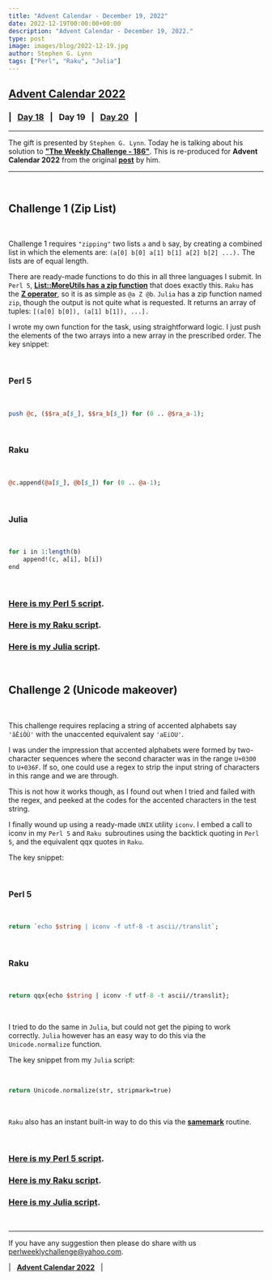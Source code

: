 ```yaml
---
title: "Advent Calendar - December 19, 2022"
date: 2022-12-19T00:00:00+00:00
description: "Advent Calendar - December 19, 2022."
type: post
image: images/blog/2022-12-19.jpg
author: Stephen G. Lynn
tags: ["Perl", "Raku", "Julia"]
---
```


## [**Advent Calendar 2022**](/blog/advent-calendar-2022)
### | &nbsp; [**Day 18**](/blog/advent-calendar-2022-12-18) &nbsp; | &nbsp; **Day 19** &nbsp; | &nbsp; [**Day 20**](/blog/advent-calendar-2022-12-20) &nbsp; |
***

The gift is presented by `Stephen G. Lynn`. Today he is talking about his solution to [**"The Weekly Challenge - 186"**](/blog/perl-weekly-challenge-186). This is re-produced for **Advent Calendar 2022** from the original [**post**](https://thiujiac.blogspot.com/2022/10/pwc-186.html) by him.

***

<br>

## Challenge 1 (Zip List)

<br>

Challenge 1 requires `"zipping"` two lists `a` and `b` say, by creating a combined list in which the elements are: `(a[0] b[0] a[1] b[1] a[2] b[2] ...).` The lists are of equal length.

There are ready-made functions to do this in all three languages I submit. In `Perl 5`, [**List::MoreUtils has a zip function**](https://metacpan.org/pod/List::MoreUtils#zip-ARRAY1-ARRAY2-[-ARRAY3-...-]) that does exactly this. `Raku` has the [**Z operator**](https://docs.raku.org/routine/Z), so it is as simple as `@a Z @b`. `Julia` has a zip function named `zip`, though the output is not quite what is requested. It returns an array of tuples: `[(a[0] b[0]), (a[1] b[1]), ...].`

I wrote my own function for the task, using straightforward logic. I just push the elements of the two arrays into a new array in the prescribed order. The key snippet:

<br>

### Perl 5

<br>

```perl
push @c, ($$ra_a[$_], $$ra_b[$_]) for (0 .. @$ra_a-1);
```

<br>

### Raku

<br>

```perl
@c.append(@a[$_], @b[$_]) for (0 .. @a-1);
```

<br>

### Julia

<br>

```perl
for i in 1:length(b)
    append!(c, a[i], b[i])
end
```

<br>

### [**Here is my Perl 5 script**](https://github.com/manwar/perlweeklychallenge-club/blob/master/challenge-186/steve-g-lynn/perl/ch-1.pl).
### [**Here is my Raku script**](https://github.com/manwar/perlweeklychallenge-club/blob/master/challenge-186/steve-g-lynn/raku/ch-1.p6).
### [**Here is my Julia script**](https://github.com/manwar/perlweeklychallenge-club/blob/master/challenge-186/steve-g-lynn/julia/ch-1.jl).

<br>

## Challenge 2 (Unicode makeover)

<br>

This challenge requires replacing a string of accented alphabets say `'âÊíÒÙ'` with the unaccented equivalent say `'aEiOU'`.

I was under the impression that accented alphabets were formed by two-character sequences where the second character was in the range `U+0300` to `U+036F`. If so, one could use a regex to strip the input string of characters in this range and we are through.

This is not how it works though, as I found out when I tried and failed with the regex, and peeked at the codes for the accented characters in the test string.

I finally wound up using a ready-made `UNIX` utility `iconv`. I embed a call to iconv in my `Perl 5` and `Raku `subroutines using the backtick quoting in `Perl 5`, and the equivalent qqx quotes in `Raku`.

The key snippet:

<br>

### Perl 5

<br>

```perl
return `echo $string | iconv -f utf-8 -t ascii//translit`;
```

<br>

### Raku

<br>

```perl
return qqx{echo $string | iconv -f utf-8 -t ascii//translit};
```

<br>

I tried to do the same in `Julia`, but could not get the piping to work correctly. `Julia` however has an easy way to do this via the `Unicode.normalize` function.

The key snippet from my `Julia` script:

<br>

```perl
return Unicode.normalize(str, stripmark=true)
```

<br>

`Raku` also has an instant built-in way to do this via the [**samemark**](https://docs.raku.org/routine/samemark) routine.

<br>

### [**Here is my Perl 5 script**](https://github.com/manwar/perlweeklychallenge-club/blob/master/challenge-186/steve-g-lynn/perl/ch-2.pl).
### [**Here is my Raku script**](https://github.com/manwar/perlweeklychallenge-club/blob/master/challenge-186/steve-g-lynn/raku/ch-2.p6).
### [**Here is my Julia script**](https://github.com/manwar/perlweeklychallenge-club/blob/master/challenge-186/steve-g-lynn/julia/ch-2.jl).

<br>

***

If you have any suggestion then please do share with us <perlweeklychallenge@yahoo.com>.

| &nbsp; [**Advent Calendar 2022**](/blog/advent-calendar-2022) &nbsp; |
